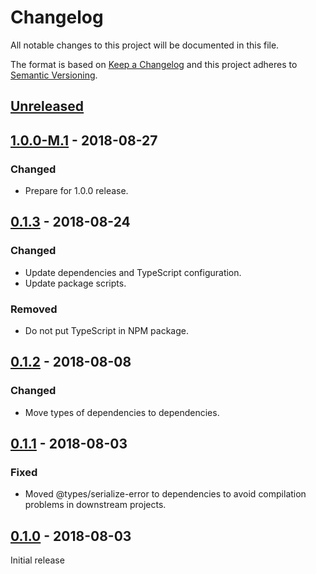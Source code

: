 # Changelog

All notable changes to this project will be documented in this file.

The format is based on [Keep a Changelog](http://keepachangelog.com/)
and this project adheres to [Semantic Versioning](http://semver.org/).

## [Unreleased](https://github.com/atomist/automation-client-ext-logzio/compare/1.0.0-M.1...HEAD)

## [1.0.0-M.1](https://github.com/atomist/automation-client-ext-logzio/compare/0.1.3...1.0.0-M.1) - 2018-08-27

### Changed

-   Prepare for 1.0.0 release.

## [0.1.3](https://github.com/atomist/automation-client-ext-logzio/compare/0.1.2...0.1.3) - 2018-08-24

### Changed

-   Update dependencies and TypeScript configuration.
-   Update package scripts.

### Removed

-   Do not put TypeScript in NPM package.

## [0.1.2](https://github.com/atomist/automation-client-ext-logzio/compare/0.1.1...0.1.2) - 2018-08-08

### Changed

-   Move types of dependencies to dependencies.

## [0.1.1](https://github.com/atomist/automation-client-ext-logzio/compare/0.1.0...0.1.1) - 2018-08-03

### Fixed

-   Moved @types/serialize-error to dependencies to avoid compilation
    problems in downstream projects.

## [0.1.0](https://github.com/atomist/automation-client-ext-logzio/tree/0.1.0) - 2018-08-03

Initial release
